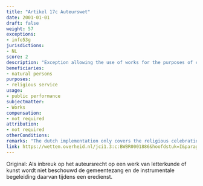 ```yaml
---
title: "Artikel 17c Auteurswet"
date: 2001-01-01 
draft: false
weight: 57
exceptions:
- info53g
jurisdictions:
- NL
score: 2
description: "Exception allowing the use of works for the purposes of congregational singing and the instrumental accompaniment thereof during a religious service." 
beneficiaries:
- natural persons
purposes: 
- religious service
usage:
- public performance
subjectmatter:
- Works
compensation:
- not required
attribution: 
- not required
otherConditions: 
remarks: "The dutch implementation only covers the religious celebrations use case of the generic InfoSoc exception, it does not allow for uses of works during celebrations organised by a public authority."
link: https://wetten.overheid.nl/jci1.3:c:BWBR0001886&hoofdstuk=I&paragraaf=6&artikel=17c
---
```


Original: Als inbreuk op het auteursrecht op een werk van letterkunde of kunst wordt niet beschouwd de gemeentezang en de instrumentale begeleiding daarvan tijdens een eredienst.


